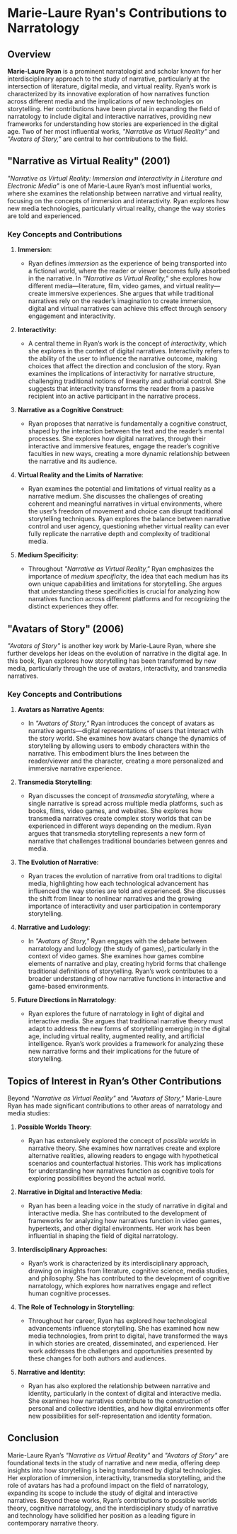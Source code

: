 # Marie-Laure Ryan's Contributions to Narratology

## Overview

**Marie-Laure Ryan** is a prominent narratologist and scholar known for her interdisciplinary approach to the study of narrative, particularly at the intersection of literature, digital media, and virtual reality. Ryan’s work is characterized by its innovative exploration of how narratives function across different media and the implications of new technologies on storytelling. Her contributions have been pivotal in expanding the field of narratology to include digital and interactive narratives, providing new frameworks for understanding how stories are experienced in the digital age. Two of her most influential works, *"Narrative as Virtual Reality"* and *"Avatars of Story,"* are central to her contributions to the field.

## "Narrative as Virtual Reality" (2001)

*"Narrative as Virtual Reality: Immersion and Interactivity in Literature and Electronic Media"* is one of Marie-Laure Ryan’s most influential works, where she examines the relationship between narrative and virtual reality, focusing on the concepts of immersion and interactivity. Ryan explores how new media technologies, particularly virtual reality, change the way stories are told and experienced.

### Key Concepts and Contributions

1. **Immersion**:
   - Ryan defines *immersion* as the experience of being transported into a fictional world, where the reader or viewer becomes fully absorbed in the narrative. In *"Narrative as Virtual Reality,"* she explores how different media—literature, film, video games, and virtual reality—create immersive experiences. She argues that while traditional narratives rely on the reader’s imagination to create immersion, digital and virtual narratives can achieve this effect through sensory engagement and interactivity.

2. **Interactivity**:
   - A central theme in Ryan’s work is the concept of *interactivity*, which she explores in the context of digital narratives. Interactivity refers to the ability of the user to influence the narrative outcome, making choices that affect the direction and conclusion of the story. Ryan examines the implications of interactivity for narrative structure, challenging traditional notions of linearity and authorial control. She suggests that interactivity transforms the reader from a passive recipient into an active participant in the narrative process.

3. **Narrative as a Cognitive Construct**:
   - Ryan proposes that narrative is fundamentally a cognitive construct, shaped by the interaction between the text and the reader’s mental processes. She explores how digital narratives, through their interactive and immersive features, engage the reader’s cognitive faculties in new ways, creating a more dynamic relationship between the narrative and its audience.

4. **Virtual Reality and the Limits of Narrative**:
   - Ryan examines the potential and limitations of virtual reality as a narrative medium. She discusses the challenges of creating coherent and meaningful narratives in virtual environments, where the user’s freedom of movement and choice can disrupt traditional storytelling techniques. Ryan explores the balance between narrative control and user agency, questioning whether virtual reality can ever fully replicate the narrative depth and complexity of traditional media.

5. **Medium Specificity**:
   - Throughout *"Narrative as Virtual Reality,"* Ryan emphasizes the importance of *medium specificity*, the idea that each medium has its own unique capabilities and limitations for storytelling. She argues that understanding these specificities is crucial for analyzing how narratives function across different platforms and for recognizing the distinct experiences they offer.

## "Avatars of Story" (2006)

*"Avatars of Story"* is another key work by Marie-Laure Ryan, where she further develops her ideas on the evolution of narrative in the digital age. In this book, Ryan explores how storytelling has been transformed by new media, particularly through the use of avatars, interactivity, and transmedia narratives.

### Key Concepts and Contributions

1. **Avatars as Narrative Agents**:
   - In *"Avatars of Story,"* Ryan introduces the concept of avatars as narrative agents—digital representations of users that interact with the story world. She examines how avatars change the dynamics of storytelling by allowing users to embody characters within the narrative. This embodiment blurs the lines between the reader/viewer and the character, creating a more personalized and immersive narrative experience.

2. **Transmedia Storytelling**:
   - Ryan discusses the concept of *transmedia storytelling*, where a single narrative is spread across multiple media platforms, such as books, films, video games, and websites. She explores how transmedia narratives create complex story worlds that can be experienced in different ways depending on the medium. Ryan argues that transmedia storytelling represents a new form of narrative that challenges traditional boundaries between genres and media.

3. **The Evolution of Narrative**:
   - Ryan traces the evolution of narrative from oral traditions to digital media, highlighting how each technological advancement has influenced the way stories are told and experienced. She discusses the shift from linear to nonlinear narratives and the growing importance of interactivity and user participation in contemporary storytelling.

4. **Narrative and Ludology**:
   - In *"Avatars of Story,"* Ryan engages with the debate between narratology and ludology (the study of games), particularly in the context of video games. She examines how games combine elements of narrative and play, creating hybrid forms that challenge traditional definitions of storytelling. Ryan’s work contributes to a broader understanding of how narrative functions in interactive and game-based environments.

5. **Future Directions in Narratology**:
   - Ryan explores the future of narratology in light of digital and interactive media. She argues that traditional narrative theory must adapt to address the new forms of storytelling emerging in the digital age, including virtual reality, augmented reality, and artificial intelligence. Ryan’s work provides a framework for analyzing these new narrative forms and their implications for the future of storytelling.

## Topics of Interest in Ryan’s Other Contributions

Beyond *"Narrative as Virtual Reality"* and *"Avatars of Story,"* Marie-Laure Ryan has made significant contributions to other areas of narratology and media studies:

1. **Possible Worlds Theory**:
   - Ryan has extensively explored the concept of *possible worlds* in narrative theory. She examines how narratives create and explore alternative realities, allowing readers to engage with hypothetical scenarios and counterfactual histories. This work has implications for understanding how narratives function as cognitive tools for exploring possibilities beyond the actual world.

2. **Narrative in Digital and Interactive Media**:
   - Ryan has been a leading voice in the study of narrative in digital and interactive media. She has contributed to the development of frameworks for analyzing how narratives function in video games, hypertexts, and other digital environments. Her work has been influential in shaping the field of digital narratology.

3. **Interdisciplinary Approaches**:
   - Ryan’s work is characterized by its interdisciplinary approach, drawing on insights from literature, cognitive science, media studies, and philosophy. She has contributed to the development of cognitive narratology, which explores how narratives engage and reflect human cognitive processes.

4. **The Role of Technology in Storytelling**:
   - Throughout her career, Ryan has explored how technological advancements influence storytelling. She has examined how new media technologies, from print to digital, have transformed the ways in which stories are created, disseminated, and experienced. Her work addresses the challenges and opportunities presented by these changes for both authors and audiences.

5. **Narrative and Identity**:
   - Ryan has also explored the relationship between narrative and identity, particularly in the context of digital and interactive media. She examines how narratives contribute to the construction of personal and collective identities, and how digital environments offer new possibilities for self-representation and identity formation.

## Conclusion

Marie-Laure Ryan’s *"Narrative as Virtual Reality"* and *"Avatars of Story"* are foundational texts in the study of narrative and new media, offering deep insights into how storytelling is being transformed by digital technologies. Her exploration of immersion, interactivity, transmedia storytelling, and the role of avatars has had a profound impact on the field of narratology, expanding its scope to include the study of digital and interactive narratives. Beyond these works, Ryan’s contributions to possible worlds theory, cognitive narratology, and the interdisciplinary study of narrative and technology have solidified her position as a leading figure in contemporary narrative theory.
